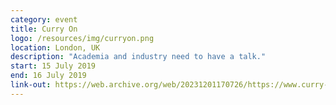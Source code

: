 ```yaml
---
category: event
title: Curry On
logo: /resources/img/curryon.png
location: London, UK
description: "Academia and industry need to have a talk."
start: 15 July 2019
end: 16 July 2019
link-out: https://web.archive.org/web/20231201170726/https://www.curry-on.org/2019/
---
```

